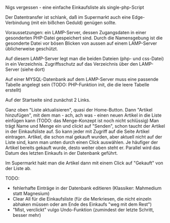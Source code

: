 Nigs vergessen - eine einfache Einkaufsliste als single-php-Script

Der Datentransfer ist schlank, daß im Supermarkt auch eine Edge-Verbindung (mit ein bißchen Geduld) genügen sollte.

Voraussetzungen: ein LAMP-Server, dessen Zugangsdaten in einer gesonderten PHP-Datei gespeichert sind. Durch die Namensgebung ist die gesonderte Datei vor bösen Blicken von aussen auf einem LAMP-Server üblicherweise geschützt.

Auf diesem LAMP-Server legt man die beiden Dateien (php- und css-Datei) in ein Verzeichnis. Zugriffsschutz auf das Verzeichnis über den LAMP-Server (siehe dort)

Auf einer MYSQL-Datenbank auf dem LAMP-Server muss eine passende Tabelle angelegt sein (TODO: PHP-Funktion init, die die leere Tabelle erstellt)

Auf der Startseite sind zunächst 2 Links.

Ganz oben "Liste aktualisieren", quasi der Home-Button.
Dann "Artikel hinzufügen", mit dem man - ach, ach was - einen neuen Artikel in die Liste einfügen kann (TODO: das Menge-Konzept ist noch nicht schlüssig)
Man trägt Name und Menge ein und clickt auf "Senden", schon taucht der Artikel in der Einkaufsliste auf. So kann jeder mit Zugriff auf die Seite Artikel eintragen.
Artikel, die schon mal gekauft wurden, aber aktuell nicht auf der Liste sind, kann man unten durch einen Click auswählen. Je häufiger der Artikel bereits gekauft wurde, desto weiter oben steht er. Parallel wird das Datum des letzten Einkaufs in der Datenbank geführt.

Im Supermarkt hakt man die Artikel dann mit einem Click auf "Gekauft" von der Liste ab.

TODO:
- fehlerhafte Einträge in der Datenbank editieren (Klassiker: Mahmedium statt Magnesium)
- Clear All für die Einkaufsliste (für die Merkriesen, die nicht einzeln abhaken müssen oder am Ende des Einkaufs "weg mit dem Rest")
- "Mist, verclickt" vulgo Undo-Funktion (zumindest der letzte Schritt, besser mehr)
